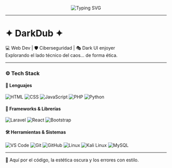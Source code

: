 <p align="center">
  <img src="https://readme-typing-svg.demolab.com?font=Fira+Code&size=24&pause=1000&color=00FF00&center=true&vCenter=true&width=500&lines=Accediendo+a+DarkDub...;Sistema+no+seguro+detectado.;Inyectando+código+en+la+oscuridad.;404%3A+Reglas+no+encontradas.;Bienvenido+a+la+zona+gris." alt="Typing SVG" />
</p>


---

# ✦ DarkDub ✦

💻 Web Dev | 🛡️ Ciberseguridad | 🎭 Dark UI enjoyer  
Explorando el lado técnico del caos... de forma ética.

---

### ⚙️ Tech Stack

#### 💬 Lenguajes
![HTML](https://img.shields.io/badge/HTML-E34F26?style=flat&logo=html5&logoColor=white)
![CSS](https://img.shields.io/badge/CSS-1572B6?style=flat&logo=css3&logoColor=white)
![JavaScript](https://img.shields.io/badge/JavaScript-F7DF1E?style=flat&logo=javascript&logoColor=black)
![PHP](https://img.shields.io/badge/PHP-777BB4?style=flat&logo=php&logoColor=white)
![Python](https://img.shields.io/badge/Python-3776AB?style=flat&logo=python&logoColor=white)

#### 🚀 Frameworks & Librerías
![Laravel](https://img.shields.io/badge/Laravel-FF2D20?style=flat&logo=laravel&logoColor=white)
![React](https://img.shields.io/badge/React-20232A?style=flat&logo=react&logoColor=61DAFB)
![Bootstrap](https://img.shields.io/badge/Bootstrap-563D7C?style=flat&logo=bootstrap&logoColor=white)

#### 🛠️ Herramientas & Sistemas
![VS Code](https://img.shields.io/badge/VS%20Code-007ACC?style=flat&logo=visual-studio-code&logoColor=white)
![Git](https://img.shields.io/badge/Git-F05032?style=flat&logo=git&logoColor=white)
![GitHub](https://img.shields.io/badge/GitHub-181717?style=flat&logo=github&logoColor=white)
![Linux](https://img.shields.io/badge/Linux-FCC624?style=flat&logo=linux&logoColor=black)
![Kali Linux](https://img.shields.io/badge/Kali_Linux-557C94?style=flat&logo=kalilinux&logoColor=white)
![MySQL](https://img.shields.io/badge/MySQL-4479A1?style=flat&logo=mysql&logoColor=white)

---

🦇 Aquí por el código, la estética oscura y los errores con estilo.
